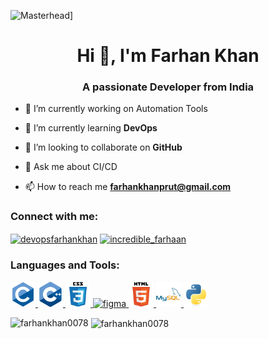![Masterhead](https://media0.giphy.com/media/g06HKnMmtK1aXurndU/200.webp?cid=790b7611664vveaueuqg1df5gzls1tn0k7ip0hcqpc16l8kd&ep=v1_gifs_search&rid=200.webp&ct=g)]
<h1 align="center">Hi 👋, I'm Farhan Khan</h1>
<h3 align="center">A passionate Developer from India</h3>

- 🔭 I’m currently working on Automation Tools

- 🌱 I’m currently learning **DevOps**

- 👯 I’m looking to collaborate on **GitHub**

- 💬 Ask me about CI/CD

- 📫 How to reach me **farhankhanprut@gmail.com**

<h3 align="left">Connect with me:</h3>
<p align="left">
<a href="https://linkedin.com/in/devopsfarhankhan" target="blank"><img align="center" src="https://raw.githubusercontent.com/rahuldkjain/github-profile-readme-generator/master/src/images/icons/Social/linked-in-alt.svg" alt="devopsfarhankhan" height="30" width="40" /></a>
<a href="https://instagram.com/incredible_farhaan" target="blank"><img align="center" src="https://raw.githubusercontent.com/rahuldkjain/github-profile-readme-generator/master/src/images/icons/Social/instagram.svg" alt="incredible_farhaan" height="30" width="40" /></a>
</p>

<h3 align="left">Languages and Tools:</h3>
<p align="left"> <a href="https://www.cprogramming.com/" target="_blank" rel="noreferrer"> <img src="https://raw.githubusercontent.com/devicons/devicon/master/icons/c/c-original.svg" alt="c" width="40" height="40"/> </a> <a href="https://www.w3schools.com/cpp/" target="_blank" rel="noreferrer"> <img src="https://raw.githubusercontent.com/devicons/devicon/master/icons/cplusplus/cplusplus-original.svg" alt="cplusplus" width="40" height="40"/> </a> <a href="https://www.w3schools.com/css/" target="_blank" rel="noreferrer"> <img src="https://raw.githubusercontent.com/devicons/devicon/master/icons/css3/css3-original-wordmark.svg" alt="css3" width="40" height="40"/> </a> <a href="https://www.figma.com/" target="_blank" rel="noreferrer"> <img src="https://www.vectorlogo.zone/logos/figma/figma-icon.svg" alt="figma" width="40" height="40"/> </a> <a href="https://www.w3.org/html/" target="_blank" rel="noreferrer"> <img src="https://raw.githubusercontent.com/devicons/devicon/master/icons/html5/html5-original-wordmark.svg" alt="html5" width="40" height="40"/> </a> <a href="https://www.mysql.com/" target="_blank" rel="noreferrer"> <img src="https://raw.githubusercontent.com/devicons/devicon/master/icons/mysql/mysql-original-wordmark.svg" alt="mysql" width="40" height="40"/> </a> <a href="https://www.python.org" target="_blank" rel="noreferrer"> <img src="https://raw.githubusercontent.com/devicons/devicon/master/icons/python/python-original.svg" alt="python" width="40" height="40"/> </a> </p>

<p><img align="left" src="https://github-readme-stats.vercel.app/api/top-langs?username=farhankhan0078&show_icons=true&locale=en&layout=compact" alt="farhankhan0078" /></p>

<p>&nbsp;<img align="center" src="https://github-readme-stats.vercel.app/api?username=farhankhan0078&show_icons=true&locale=en" alt="farhankhan0078" /></p>

